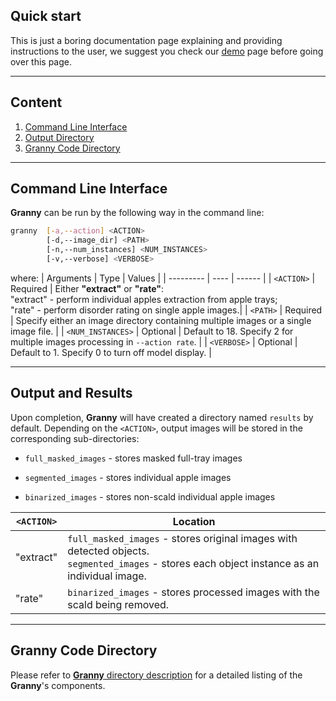 ## Quick start
This is just a boring documentation page explaining and providing instructions to the user, we suggest you check our [demo](https://github.com/SystemsGenetics/granny/tree/master/demo) page before going over this page.

---

## Content

1. [Command Line Interface](#cli)
2. [Output Directory](#output)
3. [Granny Code Directory](#granny-dir)

---

## <a name="cli"></a> Command Line Interface

**Granny** can be run by the following way in the command line:

```bash
granny  [-a,--action] <ACTION>
        [-d,--image_dir] <PATH>  
        [-n,--num_instances] <NUM_INSTANCES>  
        [-v,--verbose] <VERBOSE>
```

where:
| Arguments | Type | Values |
| --------- | ---- | ------ |
| `<ACTION>` | Required | Either **"extract"** or **"rate"**: <br />"extract" - perform individual apples extraction from apple trays; <br /> "rate" - perform disorder rating on single apple images.|
| `<PATH>` | Required | Specify either an image directory containing multiple images or a single image file. |
| `<NUM_INSTANCES>` | Optional | Default to 18. Specify 2 for multiple images processing in `--action rate`. |
| `<VERBOSE>` | Optional | Default to 1. Specify 0 to turn off model display. |

---

## <a name="output"></a> Output and Results

Upon completion, **Granny** will have created a directory named `results` by default. Depending on the `<ACTION>`, output images will be stored in the corresponding sub-directories:

- `full_masked_images` - stores masked full-tray images

- `segmented_images` - stores individual apple images

- `binarized_images` - stores non-scald individual apple images


| `<ACTION>` | Location                                                                                                                                             |
| ---------- | ---------------------------------------------------------------------------------------------------------------------------------------------------- |
| "extract"  | `full_masked_images` - stores original images with detected objects. <br /> `segmented_images` - stores each object instance as an individual image. |
| "rate"     | `binarized_images` - stores processed images with the scald being removed.                                                                           |

---

## <a name="granny-dir"></a> **Granny** Code Directory

Please refer to [**Granny** directory description](https://github.com/SystemsGenetics/granny/blob/master/GRANNY/README.md) for a detailed listing of the **Granny**'s components.
